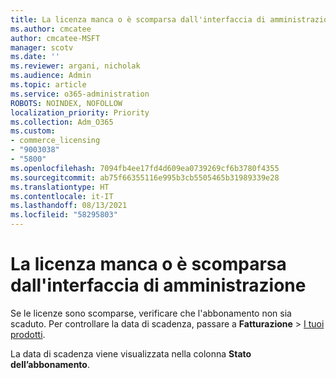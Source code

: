 ```yaml
---
title: La licenza manca o è scomparsa dall'interfaccia di amministrazione
ms.author: cmcatee
author: cmcatee-MSFT
manager: scotv
ms.date: ''
ms.reviewer: argani, nicholak
ms.audience: Admin
ms.topic: article
ms.service: o365-administration
ROBOTS: NOINDEX, NOFOLLOW
localization_priority: Priority
ms.collection: Adm_O365
ms.custom:
- commerce_licensing
- "9003038"
- "5800"
ms.openlocfilehash: 7094fb4ee17fd4d609ea0739269cf6b3780f4355
ms.sourcegitcommit: ab75f66355116e995b3cb5505465b31989339e28
ms.translationtype: HT
ms.contentlocale: it-IT
ms.lasthandoff: 08/13/2021
ms.locfileid: "58295803"
---
```

# <a name="license-missing-or-disappears-from-the-admin-center"></a>La licenza manca o è scomparsa dall'interfaccia di amministrazione

Se le licenze sono scomparse, verificare che l'abbonamento non sia scaduto. Per controllare la data di scadenza, passare a **Fatturazione** > [I tuoi prodotti](https://go.microsoft.com/fwlink/p/?linkid=842054).

La data di scadenza viene visualizzata nella colonna **Stato dell’abbonamento**.